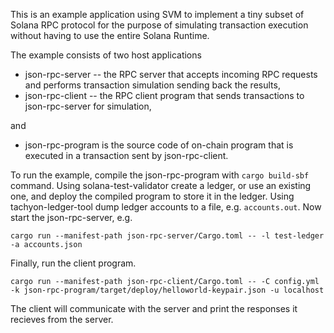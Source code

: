 This is an example application using SVM to implement a tiny subset of
Solana RPC protocol for the purpose of simulating transaction
execution without having to use the entire Solana Runtime.

The example consists of two host applications
- json-rpc-server -- the RPC server that accepts incoming RPC requests
  and performs transaction simulation sending back the results,
- json-rpc-client -- the RPC client program that sends transactions to
  json-rpc-server for simulation,

and

- json-rpc-program is the source code of on-chain program that is
  executed in a transaction sent by json-rpc-client.

To run the example, compile the json-rpc-program with `cargo
build-sbf` command. Using solana-test-validator create a ledger, or
use an existing one, and deploy the compiled program to store it in
the ledger. Using tachyon-ledger-tool dump ledger accounts to a file,
e.g. `accounts.out`. Now start the json-rpc-server, e.g.
```
cargo run --manifest-path json-rpc-server/Cargo.toml -- -l test-ledger -a accounts.json
```

Finally, run the client program.
```
cargo run --manifest-path json-rpc-client/Cargo.toml -- -C config.yml -k json-rpc-program/target/deploy/helloworld-keypair.json -u localhost
```

The client will communicate with the server and print the responses it
recieves from the server.
